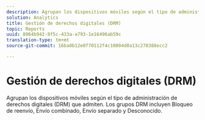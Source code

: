 ```yaml
---
description: Agrupan los dispositivos móviles según el tipo de administración de derechos digitales (DRM) que admiten. Los grupos DRM incluyen Bloqueo de reenvío, Envío combinado, Envío separado y Desconocido.
solution: Analytics
title: Gestión de derechos digitales (DRM)
topic: Reports
uuid: 8064b942-8f5c-433a-a793-1e16496ab59c
translation-type: tm+mt
source-git-commit: 16ba0b12e0f70112f4c10804d0a13c278388ecc2

---
```



# Gestión de derechos digitales (DRM)

Agrupan los dispositivos móviles según el tipo de administración de derechos digitales (DRM) que admiten. Los grupos DRM incluyen Bloqueo de reenvío, Envío combinado, Envío separado y Desconocido.

